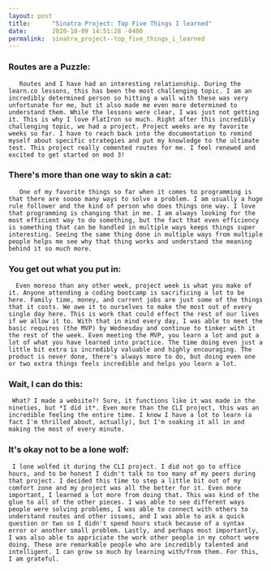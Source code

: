 ```yaml
---
layout: post
title:      "Sinatra Project: Top Five Things I learned"
date:       2020-10-09 14:51:28 -0400
permalink:  sinatra_project--top_five_things_i_learned
---
```




### Routes are a Puzzle:
       Routes and I have had an interesting relationship. During the learn.co lessons, this has been the most challenging topic. I am an incredibly determined person so hitting a wall with these was very unfortunate for me, but it also made me even more determined to understand them. While the lessons were clear, I was just not getting it. This is why I love FlatIron so much. Right after this incredibly challenging topic, we had a project. Project weeks are my favorite weeks so far. I have to reach back into the documentation to remind myself about specific strategies and put my knowledge to the ultimate test. This project really cemented routes for me. I feel renewed and excited to get started on mod 3!  

### There's more than one way to skin a cat:
       One of my favorite things so far when it comes to programming is that there are soooo many ways to solve a problem. I am usually a huge rule follower and the kind of person who does things one way. I love that programming is changing that in me. I am always looking for the most efficient way to do something, but the fact that even efficiency is something that can be handled in multiple ways keeps things super interesting. Seeing the same thing done in multiple ways from multiple people helps me see why that thing works and understand the meaning behind it so much more. 

### You get out what you put in:
      Even moreso than any other week, project week is what you make of it. Anyone attending a coding bootcamp is sacrificing a lot to be here. Family time, money, and current jobs are just some of the things that it costs. We owe it to ourselves to make the most out of every single day here. This is work that could effect the rest of our lives if we allow it to. With that in mind every day, I was able to meet the basic requires (the MVP) by Wednesday and continue to tinker with it the rest of the week. Even meeting the MVP, you learn a lot and put a lot of what you have learned into practice. The time doing even just a little bit extra is incredibly valuable and highly encouraging. The product is never done, there's always more to do, but doing even one or two extra things feels incredible and helps you learn a lot.

### Wait, I can do this:
     What? I made a website?! Sure, it functions like it was made in the nineties, but *I did it*. Even more than the CLI project, this was an incredible feeling the entire time. I know I have a lot to learn (a fact I'm thrilled about, actually), but I'm soaking it all in and making the most of every minute.

### It's okay not to be a lone wolf:
     I lone wolfed it during the CLI project. I did not go to office hours, and to be honest I didn't talk to too many of my peers during that project. I decided this time to step a little bit out of my comfort zone and my project was all the better for it. Even more important, I learned a lot more from doing that. This was kind of the glue to all of the other pieces. I was able to see different ways people were solving problems, I was able to connect with others to understand routes and other issues, and I was able to ask a quick question or two so I didn't spend hours stuck because of a syntax error or another small problem. Lastly, and perhaps most importantly, I was also able to appriciate the work other people in my cohort were doing. These are remarkable people who are incredibly talented and intelligent. I can grow so much by learning with/from them. For this, I am grateful. 
